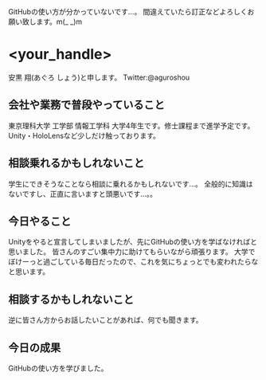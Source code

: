 GitHubの使い方が分かっていないです…。
間違えていたら訂正などよろしくお願い致します。m(_ _)m

# <your_handle>
安黒 翔(あぐろ しょう)と申します。
Twitter:@aguroshou

## 会社や業務で普段やっていること
東京理科大学 工学部 情報工学科 大学4年生です。修士課程まで進学予定です。
Unity・HoloLensなど少しだけ触っております。

## 相談乗れるかもしれないこと
学生にできそうなことなら相談に乗れるかもしれないです…。
全般的に知識はないですし、正直に言いますと頭悪いです…。。

## 今日やること
Unityをやると宣言してしまいましたが、先にGitHubの使い方を学ばなければと思いました。
皆さんのすごい集中力に助けてもらいながら頑張ります。
大学でぼけーっと過ごしている毎日だったので、これを気にちょっとでも変われたらなと思います。

## 相談するかもしれないこと
逆に皆さん方からお話したいことがあれば、何でも聞きます。

## 今日の成果
GitHubの使い方を学びました。